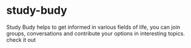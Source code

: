 # study-budy
Study Budy helps to get informed in various fields of life, you can join groups, conversations and contribute your options in interesting topics. check it out
